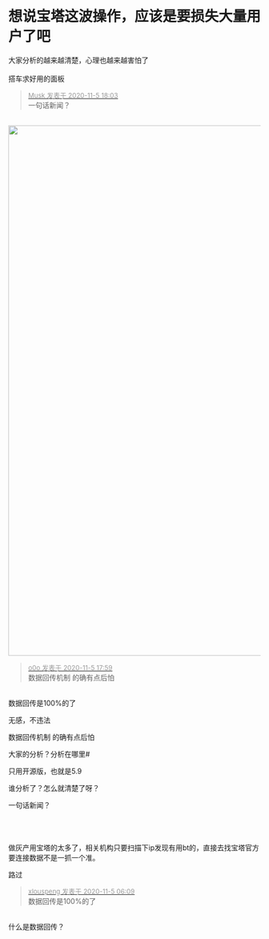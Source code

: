 # 想说宝塔这波操作，应该是要损失大量用户了吧


大家分析的越来越清楚，心理也越来越害怕了<br />
<br />
搭车求好用的面板

<div class="quote"><blockquote><font size="2"><a href="https://www.hostloc.com/forum.php?mod=redirect&amp;goto=findpost&amp;pid=9407831&amp;ptid=762887" target="_blank"><font color="#999999">Musk 发表于 2020-11-5 18:03</font></a></font><br />
一句话新闻？</blockquote></div><br />
<img id="aimg_mBoxO" onclick="zoom(this, this.src, 0, 0, 0)" class="zoom" width="600" height="1060" src="https://i.loli.net/2020/11/05/9rSCkEKnLXf37xW.jpg" onmouseover="img_onmouseoverfunc(this)" onclick="zoom(this)" style="cursor:pointer" border="0" alt="" />

<div class="quote"><blockquote><font size="2"><a href="https://www.hostloc.com/forum.php?mod=redirect&amp;goto=findpost&amp;pid=9407814&amp;ptid=762887" target="_blank"><font color="#999999">o0o 发表于 2020-11-5 17:59</font></a></font><br />
数据回传机制 的确有点后怕</blockquote></div><br />
数据回传是100%的了

无感，不违法<img src="static/image/smiley/default/lol.gif" smilieid="12" border="0" alt="" />

数据回传机制 的确有点后怕 

大家的分析？分析在哪里#

只用开源版，也就是5.9

谁分析了？怎么就清楚了呀？<img id="aimg_QaC17" onclick="zoom(this, this.src, 0, 0, 0)" class="zoom" src="https://cdn.jsdelivr.net/gh/hishis/forum-master/public/images/patch.gif" onmouseover="img_onmouseoverfunc(this)" onload="thumbImg(this)" border="0" alt="" />

一句话新闻？<br />
<br />
<br />
&nbsp; &nbsp;&nbsp; &nbsp; 

做灰产用宝塔的太多了，相关机构只要扫描下ip发现有用bt的，直接去找宝塔官方要连接数据不是一抓一个准。

路过<img id="aimg_uqg2h" onclick="zoom(this, this.src, 0, 0, 0)" class="zoom" src="https://cdn.jsdelivr.net/gh/hishis/forum-master/public/images/patch.gif" onmouseover="img_onmouseoverfunc(this)" onload="thumbImg(this)" border="0" alt="" />

<div class="quote"><blockquote><font size="2"><a href="https://www.hostloc.com/forum.php?mod=redirect&amp;goto=findpost&amp;pid=9407867&amp;ptid=762887" target="_blank"><font color="#999999">xlouspeng 发表于 2020-11-5 06:09</font></a></font><br />
数据回传是100%的了</blockquote></div><br />
什么是数据回传？

